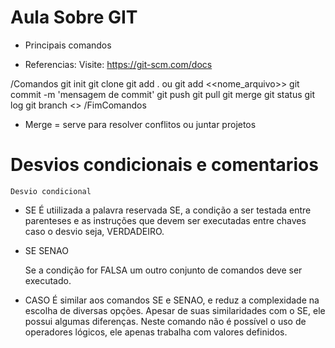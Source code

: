 #	Aula Sobre GIT

* Principais comandos

* Referencias:
	Visite: https://git-scm.com/docs

/Comandos
	git init
	git clone
	git add . ou git add <<nome_arquivo>>
	git commit -m 'mensagem de commit'
	git push
	git pull
	git merge
	git status
	git log
	git branch <<nome do branch>>
/FimComandos

* Merge = serve para resolver conflitos ou juntar projetos

#	 Desvios condicionais e comentarios

	Desvio condicional 

* SE
	É utiilizada a palavra reservada SE, a condição a ser testada entre parenteses e as instruções que devem ser executadas entre chaves caso o desvio seja, VERDADEIRO.

* SE SENAO

	Se a condição for FALSA um outro conjunto de comandos deve ser executado.

* CASO
	É similar aos comandos SE e SENAO, e reduz a complexidade na escolha de diversas opções. Apesar de suas similaridades com o SE, ele possui algumas diferenças. Neste comando não é possível o uso de operadores lógicos, ele apenas trabalha com valores definidos.

